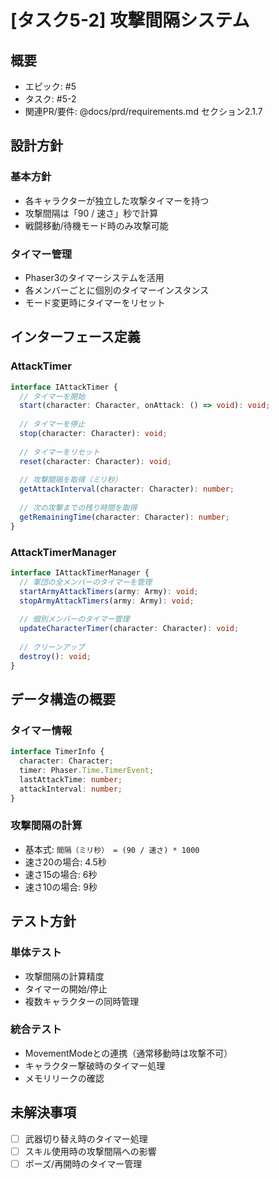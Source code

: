 # [タスク5-2] 攻撃間隔システム

## 概要
- エピック: #5
- タスク: #5-2
- 関連PR/要件: @docs/prd/requirements.md セクション2.1.7

## 設計方針

### 基本方針
- 各キャラクターが独立した攻撃タイマーを持つ
- 攻撃間隔は「90 / 速さ」秒で計算
- 戦闘移動/待機モード時のみ攻撃可能

### タイマー管理
- Phaser3のタイマーシステムを活用
- 各メンバーごとに個別のタイマーインスタンス
- モード変更時にタイマーをリセット

## インターフェース定義

### AttackTimer
```typescript
interface IAttackTimer {
  // タイマーを開始
  start(character: Character, onAttack: () => void): void;
  
  // タイマーを停止
  stop(character: Character): void;
  
  // タイマーをリセット
  reset(character: Character): void;
  
  // 攻撃間隔を取得（ミリ秒）
  getAttackInterval(character: Character): number;
  
  // 次の攻撃までの残り時間を取得
  getRemainingTime(character: Character): number;
}
```

### AttackTimerManager
```typescript
interface IAttackTimerManager {
  // 軍団の全メンバーのタイマーを管理
  startArmyAttackTimers(army: Army): void;
  stopArmyAttackTimers(army: Army): void;
  
  // 個別メンバーのタイマー管理
  updateCharacterTimer(character: Character): void;
  
  // クリーンアップ
  destroy(): void;
}
```

## データ構造の概要

### タイマー情報
```typescript
interface TimerInfo {
  character: Character;
  timer: Phaser.Time.TimerEvent;
  lastAttackTime: number;
  attackInterval: number;
}
```

### 攻撃間隔の計算
- 基本式: `間隔（ミリ秒） = (90 / 速さ) * 1000`
- 速さ20の場合: 4.5秒
- 速さ15の場合: 6秒
- 速さ10の場合: 9秒

## テスト方針

### 単体テスト
- 攻撃間隔の計算精度
- タイマーの開始/停止
- 複数キャラクターの同時管理

### 統合テスト
- MovementModeとの連携（通常移動時は攻撃不可）
- キャラクター撃破時のタイマー処理
- メモリリークの確認

## 未解決事項
- [ ] 武器切り替え時のタイマー処理
- [ ] スキル使用時の攻撃間隔への影響
- [ ] ポーズ/再開時のタイマー管理